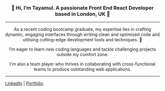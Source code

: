 <h3 align='center'>👋 Hi, I’m Tayamul. A passionate Front End React Developer based in London, UK 📍</h3>
<hr/>
<p align='center'>As a recent coding bootcamp graduate, my expertise lies in crafting dynamic, engaging interfaces through writing clean and optimised code and utilising cutting-edge development tools and techniques. 🌱</p>
<p align='center'>I’m eager to learn new coding languages and tackle challenging projects outside my comfort zone.</p>
<p align='center'>I'm also a team player who thrives in collaborating with cross-functional teams to produce outstanding web applications.</p>
<hr/>

[LinkedIn](https://www.linkedin.com/in/tayamul-rai) |
[Portfolio](https://tayamul-portfolio.vercel.app)

<!---
Tayamul/Tayamul is a ✨ special ✨ repository because its `README.md` (this file) appears on your GitHub profile.
You can click the Preview link to take a look at your changes.
--->
